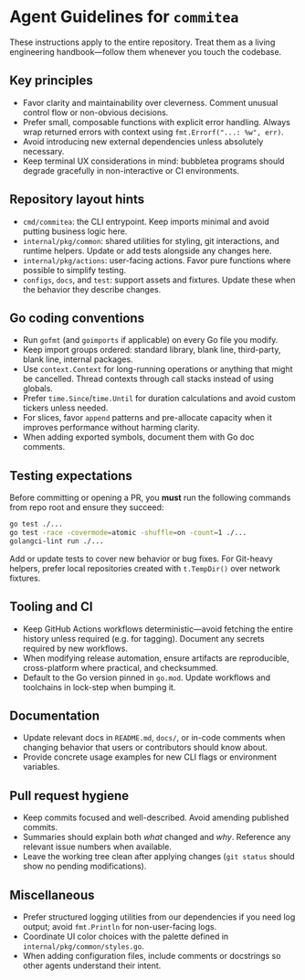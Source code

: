 # Agent Guidelines for `commitea`

These instructions apply to the entire repository. Treat them as a living
engineering handbook—follow them whenever you touch the codebase.

## Key principles
- Favor clarity and maintainability over cleverness. Comment unusual control
  flow or non-obvious decisions.
- Prefer small, composable functions with explicit error handling. Always wrap
  returned errors with context using `fmt.Errorf("...: %w", err)`.
- Avoid introducing new external dependencies unless absolutely necessary.
- Keep terminal UX considerations in mind: bubbletea programs should degrade
  gracefully in non-interactive or CI environments.

## Repository layout hints
- `cmd/commitea`: the CLI entrypoint. Keep imports minimal and avoid putting
  business logic here.
- `internal/pkg/common`: shared utilities for styling, git interactions, and
  runtime helpers. Update or add tests alongside any changes here.
- `internal/pkg/actions`: user-facing actions. Favor pure functions where
  possible to simplify testing.
- `configs`, `docs`, and `test`: support assets and fixtures. Update these when
  the behavior they describe changes.

## Go coding conventions
- Run `gofmt` (and `goimports` if applicable) on every Go file you modify.
- Keep import groups ordered: standard library, blank line, third-party, blank
  line, internal packages.
- Use `context.Context` for long-running operations or anything that might be
  cancelled. Thread contexts through call stacks instead of using globals.
- Prefer `time.Since`/`time.Until` for duration calculations and avoid custom
  tickers unless needed.
- For slices, favor `append` patterns and pre-allocate capacity when it improves
  performance without harming clarity.
- When adding exported symbols, document them with Go doc comments.

## Testing expectations
Before committing or opening a PR, you **must** run the following commands from
repo root and ensure they succeed:

```bash
go test ./...
go test -race -covermode=atomic -shuffle=on -count=1 ./...
golangci-lint run ./...
```

Add or update tests to cover new behavior or bug fixes. For Git-heavy helpers,
prefer local repositories created with `t.TempDir()` over network fixtures.

## Tooling and CI
- Keep GitHub Actions workflows deterministic—avoid fetching the entire history
  unless required (e.g. for tagging). Document any secrets required by new
  workflows.
- When modifying release automation, ensure artifacts are reproducible,
  cross-platform where practical, and checksummed.
- Default to the Go version pinned in `go.mod`. Update workflows and toolchains
  in lock-step when bumping it.

## Documentation
- Update relevant docs in `README.md`, `docs/`, or in-code comments when
  changing behavior that users or contributors should know about.
- Provide concrete usage examples for new CLI flags or environment variables.

## Pull request hygiene
- Keep commits focused and well-described. Avoid amending published commits.
- Summaries should explain both _what_ changed and _why_. Reference any
  relevant issue numbers when available.
- Leave the working tree clean after applying changes (`git status` should show
  no pending modifications).

## Miscellaneous
- Prefer structured logging utilities from our dependencies if you need log
  output; avoid `fmt.Println` for non-user-facing logs.
- Coordinate UI color choices with the palette defined in
  `internal/pkg/common/styles.go`.
- When adding configuration files, include comments or docstrings so other
  agents understand their intent.

